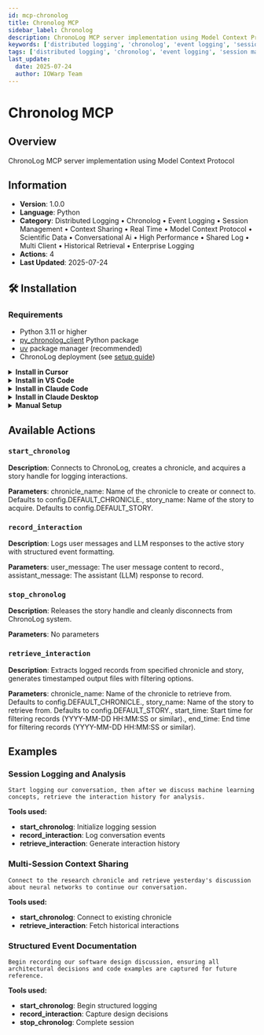 ```yaml
---
id: mcp-chronolog
title: Chronolog MCP
sidebar_label: Chronolog
description: ChronoLog MCP server implementation using Model Context Protocol
keywords: ['distributed logging', 'chronolog', 'event logging', 'session management', 'context sharing', 'real-time', 'model context protocol', 'scientific data', 'conversational ai', 'high-performance', 'shared log', 'multi-client', 'historical retrieval', 'enterprise logging']
tags: ['distributed logging', 'chronolog', 'event logging', 'session management', 'context sharing', 'real-time', 'model context protocol', 'scientific data', 'conversational ai', 'high-performance', 'shared log', 'multi-client', 'historical retrieval', 'enterprise logging']
last_update:
  date: 2025-07-24
  author: IOWarp Team
---
```


# Chronolog MCP

## Overview
ChronoLog MCP server implementation using Model Context Protocol

## Information
- **Version**: 1.0.0
- **Language**: Python
- **Category**: Distributed Logging • Chronolog • Event Logging • Session Management • Context Sharing • Real Time • Model Context Protocol • Scientific Data • Conversational Ai • High Performance • Shared Log • Multi Client • Historical Retrieval • Enterprise Logging
- **Actions**: 4
- **Last Updated**: 2025-07-24

## 🛠️ Installation

### Requirements

- Python 3.11 or higher
- [py_chronolog_client](https://github.com/grc-iit/ChronoLog) Python package
- [uv](https://docs.astral.sh/uv/) package manager (recommended)
- ChronoLog deployment (see [setup guide](https://github.com/iowarp/scientific-mcps/blob/main/Chronolog/docs/Chronolog_setup.md))

<details>
<summary><b>Install in Cursor</b></summary>

Go to: `Settings` -> `Cursor Settings` -> `MCP` -> `Add new global MCP server`

Pasting the following configuration into your Cursor `~/.cursor/mcp.json` file is the recommended approach. You may also install in a specific project by creating `.cursor/mcp.json` in your project folder. See [Cursor MCP docs](https://docs.cursor.com/context/model-context-protocol) for more info.

```json
{
  "mcpServers": {
    "chronolog-mcp": {
      "command": "uvx",
      "args": ["iowarp-mcps", "chronolog"]
    }
  }
}
```

</details>

<details>
<summary><b>Install in VS Code</b></summary>

Add this to your VS Code MCP config file. See [VS Code MCP docs](https://code.visualstudio.com/docs/copilot/chat/mcp-servers) for more info.

```json
"mcp": {
  "servers": {
    "chronolog-mcp": {
      "type": "stdio",
      "command": "uvx",
      "args": ["iowarp-mcps", "chronolog"]
    }
  }
}
```

</details>

<details>
<summary><b>Install in Claude Code</b></summary>

Run this command. See [Claude Code MCP docs](https://docs.anthropic.com/en/docs/agents-and-tools/claude-code/tutorials#set-up-model-context-protocol-mcp) for more info.

```sh
claude mcp add chronolog-mcp -- uvx iowarp-mcps chronolog
```

</details>

<details>
<summary><b>Install in Claude Desktop</b></summary>

Add this to your Claude Desktop `claude_desktop_config.json` file. See [Claude Desktop MCP docs](https://modelcontextprotocol.io/quickstart/user) for more info.

```json
{
  "mcpServers": {
    "chronolog-mcp": {
      "command": "uvx",
      "args": ["iowarp-mcps", "chronolog"]
    }
  }
}
```

</details>

<details>
<summary><b>Manual Setup</b></summary>

**Linux/macOS:**
```bash
CLONE_DIR=$(pwd)
git clone https://github.com/iowarp/iowarp-mcps.git
uv --directory=$CLONE_DIR/iowarp-mcps/mcps/Chronolog run chronolog-mcp --help
```

**Windows CMD:**
```cmd
set CLONE_DIR=%cd%
git clone https://github.com/iowarp/iowarp-mcps.git
uv --directory=%CLONE_DIR%\iowarp-mcps\mcps\Chronolog run chronolog-mcp --help
```

**Windows PowerShell:**
```powershell
$env:CLONE_DIR=$PWD
git clone https://github.com/iowarp/iowarp-mcps.git
uv --directory=$env:CLONE_DIR\iowarp-mcps\mcps\Chronolog run chronolog-mcp --help
```

</details>

## Available Actions

### `start_chronolog`

**Description**: Connects to ChronoLog, creates a chronicle, and acquires a story handle for logging interactions.

**Parameters**: chronicle_name: Name of the chronicle to create or connect to. Defaults to config.DEFAULT_CHRONICLE., story_name: Name of the story to acquire. Defaults to config.DEFAULT_STORY.

### `record_interaction`

**Description**: Logs user messages and LLM responses to the active story with structured event formatting.

**Parameters**: user_message: The user message content to record., assistant_message: The assistant (LLM) response to record.

### `stop_chronolog`

**Description**: Releases the story handle and cleanly disconnects from ChronoLog system.

**Parameters**: No parameters

### `retrieve_interaction`

**Description**: Extracts logged records from specified chronicle and story, generates timestamped output files with filtering options.

**Parameters**: chronicle_name: Name of the chronicle to retrieve from. Defaults to config.DEFAULT_CHRONICLE., story_name: Name of the story to retrieve from. Defaults to config.DEFAULT_STORY., start_time: Start time for filtering records (YYYY-MM-DD HH:MM:SS or similar)., end_time: End time for filtering records (YYYY-MM-DD HH:MM:SS or similar).



## Examples

### Session Logging and Analysis

```
Start logging our conversation, then after we discuss machine learning concepts, retrieve the interaction history for analysis.
```

**Tools used:**
- **start_chronolog**: Initialize logging session
- **record_interaction**: Log conversation events
- **retrieve_interaction**: Generate interaction history

### Multi-Session Context Sharing

```
Connect to the research chronicle and retrieve yesterday's discussion about neural networks to continue our conversation.
```

**Tools used:**
- **start_chronolog**: Connect to existing chronicle
- **retrieve_interaction**: Fetch historical interactions

### Structured Event Documentation

```
Begin recording our software design discussion, ensuring all architectural decisions and code examples are captured for future reference.
```

**Tools used:**
- **start_chronolog**: Begin structured logging
- **record_interaction**: Capture design decisions
- **stop_chronolog**: Complete session

